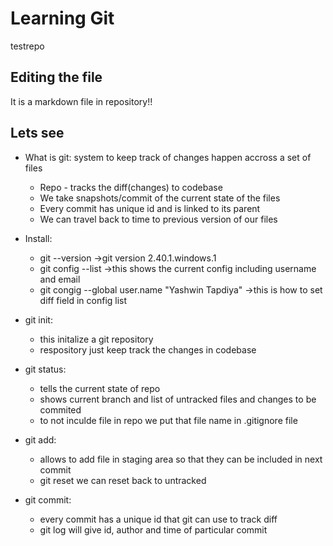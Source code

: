 # Learning Git

testrepo

## Editing the file

It is a markdown file in repository!!

## Lets see

- What is git: system to keep track of changes happen accross a set of files

  - Repo - tracks the diff(changes) to codebase
  - We take snapshots/commit of the current state of the files
  - Every commit has unique id and is linked to its parent
  - We can travel back to time to previous version of our files

- Install:

  - git --version ->git version 2.40.1.windows.1
  - git config --list ->this shows the current config including username and email
  - git congig --global user.name "Yashwin Tapdiya" ->this is how to set diff field in config list

- git init:

  - this initalize a git repository
  - respository just keep track the changes in codebase

- git status:

  - tells the current state of repo
  - shows current branch and list of untracked files and changes to be commited
  - to not inculde file in repo we put that file name in .gitignore file

- git add:

  - allows to add file in staging area so that they can be included in next commit
  - git reset <filename> we can reset back to untracked

- git commit:

  - every commit has a unique id that git can use to track diff
  - git log will give id, author and time of particular commit
